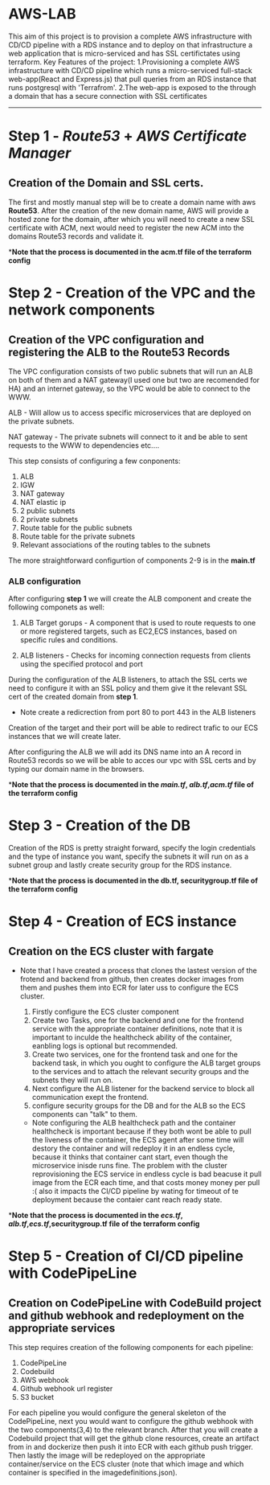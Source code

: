 # AWS-LAB
This aim of this project is to provision a complete AWS infrastructure with CD/CD pipeline with a RDS instance and to deploy on that infrastructure  a web application that is micro-serviced and has SSL certifictates using terraform.
Key Features of the project:
1.Provisioning a complete AWS infrastructure with CD/CD pipeline which runs a micro-serviced full-stack web-app(React and Express.js) that pull queries from an RDS instance that runs postgresql with 'Terrafrom'.
2.The web-app is exposed to the through a domain that has a secure connection with SSL certificates
______________________________
# Step 1 - *Route53* + *AWS Certificate Manager*
## Creation of the Domain and SSL certs.

The first and mostly manual step will be to create a domain name with aws **Route53**.
After the creation of the new domain name, AWS will provide a hosted zone for the domain, after which you will need to create a new SSL certificate with ACM, next would need to register the new ACM into the domains Route53 records and validate it.

***Note that the process is documented in the **acm.tf** file of the terraform config**

# Step 2 - Creation of the VPC and the network components
## Creation of the VPC configuration and registering the ALB to the Route53 Records

The VPC configuration consists of two public subnets that will run an ALB on both of them and a NAT gateway(I used one but two are recomended for HA) and an internet gateway, so the VPC would be able to connect to the WWW.

ALB - Will allow us to access specific microservices that are deployed on the private subnets.

NAT gateway - The private subnets will connect to it and be able to sent requests to the WWW to dependencies etc....

This step consists of configuring a few conponents:

1. ALB
2. IGW 
3. NAT gateway
4. NAT elastic ip
5. 2 public subnets
6. 2 private subnets
7. Route table for the public subnets
8. Route table for the private subnets
9. Relevant associations of the routing tables to the subnets

The more straightforward configurtion of components 2-9 is in the **main.tf**

### ALB configuration
After configuring **step 1** we will create the ALB component and create the following componets as well:

1. ALB Target gorups - A component that is used to route requests to one or more registered targets, such as EC2,ECS instances, based on specific rules and conditions. 

2. ALB listeners - Checks for incoming connection requests from clients using the specified protocol and port

During the configuration of the ALB listeners, to attach the SSL certs we need to configure it with an SSL policy and them give it the relevant SSL cert of the created domain from **step 1**.

* Note create a redicrection from port 80 to port 443 in the ALB listeners

Creation of the target and their port will be able to redirect trafic to our ECS instances that we will create later.

After configuring the ALB we will add its DNS name into an A record in Route53 records so we will be able to acces our vpc with SSL certs and by typing our domain name in the browsers.

***Note that the process is documented in the *main.tf*, *alb.tf*,*acm.tf* file of the terraform config**

# Step 3 - Creation of the DB

Creation of the RDS is pretty straight forward, specify the login credentials and the type of instance you want, specify the subnets it will run on as a subnet group and lastly create security group for the RDS instance.

***Note that the process is documented in the **db.tf**, **securitygroup.tf** file of the terraform config**

# Step 4 - Creation of ECS instance
## Creation on the ECS cluster with fargate 

* Note that I have created a process that clones the lastest version of the frotend and backend from github, then creates docker images from them and pushes them into ECR for later uss to configure the ECS cluster.

  1. Firstly configure the ECS cluster component
  2. Create two Tasks, one for the backend and one for the frontend service with the appropriate container definitions, note that it is important to inculde the healthcheck ability of the container, eanbling logs is optional but recommended.
  3. Create two services, one for the frontend task and one for the backend task, in which you ought to configure the ALB target groups to the services and to attach the relevant security groups and the subnets they will run on.
  4. Next configure the ALB listener for the backend service to block all communication exept the frontend.
  5. configure security groups for the DB and for the ALB so the ECS components can "talk" to them.
 
  * Note configuring the ALB healthcheck path and the container healthcheck is important because if they both wont be able to pull the liveness of the container, the ECS agent after some time will destory the container and will redeploy it in an endless cycle, because it thinks that container cant start, even though the microservice inisde runs fine. The problem with the cluster reprovisioning the ECS service in endless cycle is bad beacuse it pull image from the ECR each time, and that costs money money per pull :( also it impacts the CI/CD pipeline by wating for timeout of te deployment because the contaier cant reach ready state.
 
***Note that the process is documented in the *ecs.tf*, *alb.tf*,*ecs.tf*,securitygroup.tf file of the terraform config**
  
# Step 5 - Creation of CI/CD pipeline with CodePipeLine
## Creation on CodePipeLine with CodeBuild project and github webhook and redeployment on the appropriate services

This step requires creation of the following components for each pipeline:
1. CodePipeLine
2. Codebuild 
3. AWS webhook
4. Github webhook url register
5. S3 bucket

For each pipeline you would configure the general skeleton of the CodePipeLine, next you would want to configure the github webhook with the two components(3,4) to the relevant branch. After that you will create a Codebuild project that will get the github clone resources, create an artifact from in and dockerize then push it into ECR with each github push trigger. Then lastly the image will be redeployed on the appropriate container/service on the ECS cluster (note that which image and which container is specified in the imagedefinitions.json).
